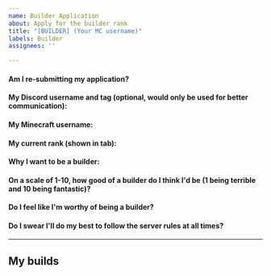 ```yaml
---
name: Builder Application
about: Apply for the builder rank
title: "[BUILDER] (Your MC username)"
labels: Builder
assignees: ''

---
```


<!--- If an application is declined, you may submit it again in 1 month. Make sure you have everything (/builder command in-game) before applying. If the application isn't responded to quickly, it may be because we want to give it some more time before making a decision. Be patient. --->

#### Am I re-submitting my application?
<!--- Write your answer below this line --->

#### My Discord username and tag (optional, would only be used for better communication):
<!--- Write your answer below this line --->

#### My Minecraft username:
<!--- Write your answer below this line --->

#### My current rank (shown in tab):
<!--- Write your answer below this line --->

#### Why I want to be a builder:
<!--- Write your answer below this line --->

#### On a scale of 1-10, how good of a builder do I think I'd be (1 being terrible and 10 being fantastic)?
<!--- Write your answer below this line --->

#### Do I feel like I'm worthy of being a builder?
<!--- Write your answer below this line --->

#### Do I swear I'll do my best to follow the server rules at all times?
<!--- Write your answer below this line --->
_____
## My builds
<!--- Click the button right below this text to upload the images here. Check the preview tab to make sure the formatting is right --->
<!--- Upload your photos below this line --->
